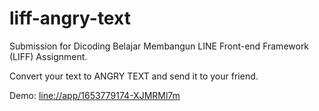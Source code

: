 # liff-angry-text

Submission for Dicoding Belajar Membangun LINE Front-end Framework (LIFF) Assignment.

Convert your text to ANGRY TEXT and send it to your friend.

Demo:  [line://app/1653779174-XJMRMl7m](line://app/1653779174-XJMRMl7m)
